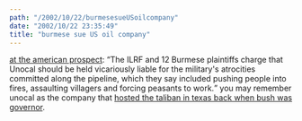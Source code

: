 ```yaml
---
path: "/2002/10/22/burmesesueUSoilcompany" 
date: "2002/10/22 23:35:49" 
title: "burmese sue US oil company" 
---
```

<a href="http://www.prospect.org/print/V13/20/kurlantzick-j.html">at the american prospect</a>: <q>The ILRF and 12 Burmese plaintiffs charge that Unocal should be held vicariously liable for the military's atrocities committed along the pipeline, which they say included pushing people into fires, assaulting villagers and forcing peasants to work.</q> you may remember unocal as the company that <a href="http://news.bbc.co.uk/1/hi/world/west_asia/37021.stm">hosted the taliban in texas back when bush was governor</a>.